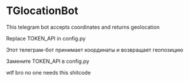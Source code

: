 # TGlocationBot
This telegram bot accepts coordinates and returns geolocation

Replace TOKEN_API in config.py

Этот телеграм-бот принимает координаты и возвращает геопозицию

Замените TOKEN_API в config.py

wtf bro no one needs this shitcode
